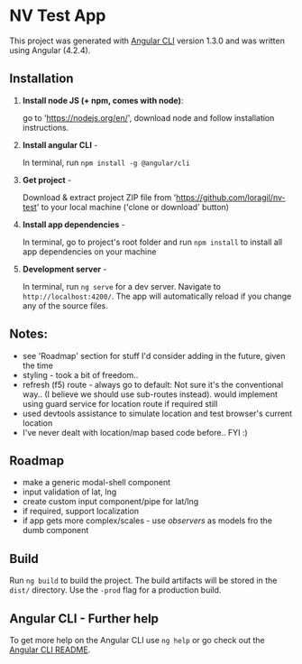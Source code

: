 # NV Test App

This project was generated with [Angular CLI](https://github.com/angular/angular-cli) version 1.3.0 and was written using Angular (4.2.4).


## Installation

1. **Install node JS (+ npm, comes with node)**:

    go to 'https://nodejs.org/en/', download node and follow installation instructions.

2. **Install angular CLI** -

    In terminal, run `npm install -g @angular/cli`

3. **Get project** -

    Download & extract project ZIP file from 'https://github.com/loragil/nv-test' to your local machine ('clone or download' button)

4. **Install app dependencies** -

    In terminal, go to project's root folder and run `npm install` to install all app dependencies on your machine

5. **Development server** -

    In terminal, run `ng serve` for a dev server. Navigate to `http://localhost:4200/`. The app will automatically reload if you change any of the source files.


## Notes:

* see 'Roadmap' section for stuff I'd consider adding in the future, given the time
* styling - took a bit of freedom..
* refresh (f5) route - always go to default: Not sure it's the conventional way..
    (I believe we should use sub-routes instead). would implement using guard service for location route if required still
* used devtools assistance to simulate location and test browser's current location
* I've never dealt with location/map based code before.. FYI :)


## Roadmap

*  make a generic modal-shell component
* input validation of lat, lng
* create custom input component/pipe for lat/lng
* if required, support localization
* if app gets more complex/scales - use *observers* as models fro the dumb component

## Build

Run `ng build` to build the project. The build artifacts will be stored in the `dist/` directory. Use the `-prod` flag for a production build.

## Angular CLI - Further help

To get more help on the Angular CLI use `ng help` or go check out the [Angular CLI README](https://github.com/angular/angular-cli/blob/master/README.md).
